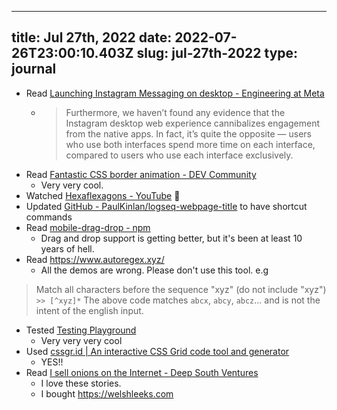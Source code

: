 
---
title: Jul 27th, 2022 
date: 2022-07-26T23:00:10.403Z
slug: jul-27th-2022
type: journal
---
* Read [Launching Instagram Messaging on desktop - Engineering at Meta](https://engineering.fb.com/2022/07/26/web/launching-instagram-messaging-on-desktop/)
  * > Furthermore, we haven’t found any evidence that the Instagram desktop web experience cannibalizes engagement from the native apps. In fact, it’s quite the opposite — users who use both interfaces spend more time on each interface, compared to users who use each interface exclusively.
* Read [Fantastic CSS border animation - DEV Community](https://dev.to/chokcoco/fantastic-css-border-animation-5166)
  * Very very cool.
* Watched [Hexaflexagons - YouTube](https://www.youtube.com/watch?v=VIVIegSt81k&list=PLaNzoFtkQ7rbt5ac9qdi76iNKuqZWQkB3) 🤯
* Updated [GitHub - PaulKinlan/logseq-webpage-title](https://github.com/PaulKinlan/logseq-webpage-title) to have shortcut commands
* Read [mobile-drag-drop - npm](https://www.npmjs.com/package/mobile-drag-drop)
  * Drag and drop support is getting better, but it's been at least 10 years of hell.
* Read https://www.autoregex.xyz/
  * All the demos are wrong. Please don't use this tool. e.g 
> Match all characters before the sequence "xyz" (do not include "xyz")
 `>> [^xyz]*`
The above code matches `abcx`, `abcy`, `abcz`... and is not the intent of the english input.
* Tested [Testing Playground](https://testing-playground.com/)
  * Very very very cool
* Used [cssgr.id | An interactive CSS Grid code tool and generator](https://cssgr.id/)
  * YES!!
* Read [I sell onions on the Internet - Deep South Ventures](https://www.deepsouthventures.com/i-sell-onions-on-the-internet/)
  * I love these stories.
  * I bought https://welshleeks.com

